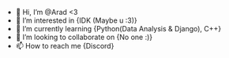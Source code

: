 - 👋 Hi, I’m @Arad <3
- 👀 I’m interested in {IDK (Maybe u :3)}
- 🌱 I’m currently learning {Python(Data Analysis & Django), C++}
- 💞️ I’m looking to collaborate on {No one :)}
- 📫 How to reach me {Discord}

<!---
AIDGH/AIDGH is a ✨ special ✨ repository because its `README.md` (this file) appears on your GitHub profile.
You can click the Preview link to take a look at your changes.
--->
